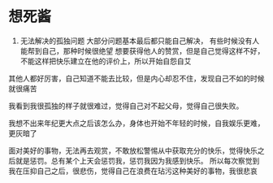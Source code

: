 # 想死酱

1. 无法解决的孤独问题
大部分问题基本最后都只能自己解决，
有些时候没有人能帮到自己，那种时候很绝望
想要获得他人的赞赏，但是自己觉得这样不好，不能这样把快乐建立在他的评价上，所以开始自怨自艾

其他人都好厉害，自己知道不能去比较，但是内心却忍不住，发现自己不如的时候就很痛苦

我看到我很孤独的样子就很难过，觉得自己对不起父母，觉得自己很失败。

我想不出来年纪更大点之后该怎么办，身体也开始不年轻的时候，自我娱乐更难，更灰暗了

面对美好的事物，无法再去观赏，不敢放松警惕从中获取充分的快乐，觉得快乐之后就是惩罚。总有某个上天会惩罚我，惩罚我因为我感到快乐。 
所以每次察觉到我在压抑自己之后，很悲伤，觉得自己在浪费在玷污这种美好的事物，我很悲哀